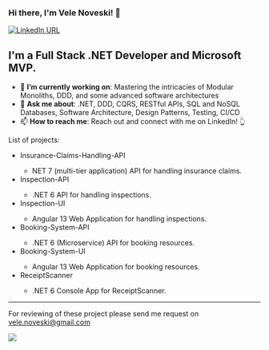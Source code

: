 ### Hi there, I'm Vele Noveski! 👋

[![LinkedIn URL](https://img.shields.io/badge/LinkedIn-Connect-blue?logo=linkedin&style=for-the-badge)](https://www.linkedin.com/in/velenoveski)

## **I'm a Full Stack .NET Developer and Microsoft MVP.**

- 🎯 **I’m currently working on**: Mastering the intricacies of Modular Monoliths, DDD, and some advanced software architectures
- 💬 **Ask me about**: .NET, DDD, CQRS, RESTful APIs, SQL and NoSQL Databases, Software Architecture, Design Patterns, Testing, CI/CD
- 📫 **How to reach me**: Reach out and connect with me on LinkedIn! 👆

List of projects:
<ul>
  <li><b></b>Insurance-Claims-Handling-API </li>
    <ul>
       <li>NET 7 (multi-tier application) API for handling insurance claims.</li>
    </ul> 
  <li>Inspection-API</li>
      <ul>
       <li>.NET 6 API for handling inspections.</li>
    </ul> 
  <li>Inspection-UI</li>
    <ul>
         <li>Angular 13 Web Application for handling inspections.</li>
    </ul> 
  <li>Booking-System-API</li>
     <ul>
       <li>.NET 6 (Microservice) API for booking resources.</li>
    </ul> 
  <li>Booking-System-UI</li>
   <ul>
     <li> Angular 13 Web Application for booking resources.</li>
    </ul> 
  <li>ReceiptScanner</li> 
    <ul>
     <li> .NET 6 Console App for ReceiptScanner.</li>
    </ul> 
</ul>
<hr/>

For reviewing of these project please send me request on vele.noveski@gmail.com

<a href="https://github.com/velenoveski">
  <img src="https://github-readme-stats.vercel.app/api?username=velenoveski&count_private=true&show_icons=true&hide=stars" />
</a>
